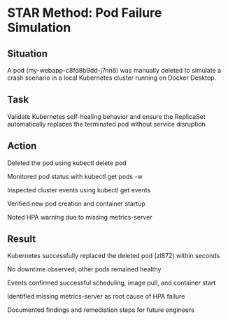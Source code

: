 # STAR Method: Pod Failure Simulation

## **Situation**
A pod (my-webapp-c8fd8b9dd-j7nn8) was manually deleted to simulate a crash scenario in a local Kubernetes cluster running on Docker Desktop.

## **Task**
Validate Kubernetes self-healing behavior and ensure the ReplicaSet automatically replaces the terminated pod without service disruption.

## **Action**
Deleted the pod using kubectl delete pod <pod-name>

Monitored pod status with kubectl get pods -w

Inspected cluster events using kubectl get events

Verified new pod creation and container startup

Noted HPA warning due to missing metrics-server

## **Result**
Kubernetes successfully replaced the deleted pod (zl872) within seconds

No downtime observed; other pods remained healthy

Events confirmed successful scheduling, image pull, and container start

Identified missing metrics-server as root cause of HPA failure

Documented findings and remediation steps for future engineers